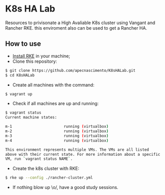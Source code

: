 # K8s HA Lab
Resources to privisonate a High Avaliable K8s cluster using Vangant and Rancher RKE. this enviroment also  can be used to get a Rancher HA.

## How to use
* [Install RKE](https://rancher.com/docs/rke/latest/en/installation/#download-the-rke-binary) in your machine;   
* Clone this repository:
```sh
$ git clone https://github.com/apecnascimento/K8sHALab.git
$ cd K8sHALab
```
* Create all machines with the command: 
```sh
$ vagrant up
```
* Check if all machines are up and running:
```sh
$ vagrant status
Current machine states:

m-1                       running (virtualbox)
m-2                       running (virtualbox)
m-3                       running (virtualbox)
m-4                       running (virtualbox)

This environment represents multiple VMs. The VMs are all listed
above with their current state. For more information about a specific
VM, run `vagrant status NAME`.
```
* Create the k8s cluster with RKE:
```sh
$ rke up --config ./rancher-cluster.yml
```
* If nothing blow up \o/, have a good study sessions.